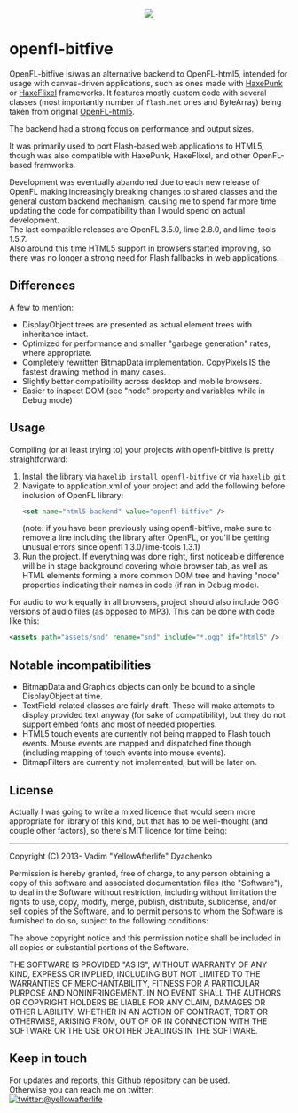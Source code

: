 <p align="center">
  <img src="https://user-images.githubusercontent.com/731492/106458371-f26d7b80-6498-11eb-8775-782aaa5e79e1.png" />
</p>

# openfl-bitfive
OpenFL-bitfive is/was an alternative backend to OpenFL-html5, intended for usage with canvas-driven applications,
such as ones made with [HaxePunk](http://haxepunk.com/) or [HaxeFlixel](http://haxeflixel.com/) frameworks.
It features mostly custom code with several classes (most importantly number of `flash.net` ones and ByteArray) being taken from original [OpenFL-html5](https://github.com/openfl/openfl-html5).

The backend had a strong focus on performance and output sizes.

It was primarily used to port Flash-based web applications to HTML5,
though was also compatible with HaxePunk, HaxeFlixel, and other OpenFL-based framworks.

Development was eventually abandoned due to each new release of OpenFL making increasingly breaking changes to shared classes and the general custom backend mechanism, causing me to spend far more time updating the code for compatibility than I would spend on actual development.  
The last compatible releases are OpenFL 3.5.0, lime 2.8.0, and lime-tools 1.5.7.  
Also around this time HTML5 support in browsers started improving, so there was no longer a strong need for Flash fallbacks in web applications.

## Differences
A few to mention:
*	DisplayObject trees are presented as actual element trees with inheritance intact.
*	Optimized for performance and smaller "garbage generation" rates, where appropriate.
*	Completely rewritten BitmapData implementation. CopyPixels IS the fastest drawing method in many cases.
*	Slightly better compatibility across desktop and mobile browsers.
*	Easier to inspect DOM (see "node" property and variables while in Debug mode)

## Usage
Compiling (or at least trying to) your projects with openfl-bitfive is pretty straightforward:
1. Install the library via `haxelib install openfl-bitfive` or via `haxelib git`
2. Navigate to application.xml of your project and add the following before inclusion of OpenFL library:
   ```xml
   <set name="html5-backend" value="openfl-bitfive" />
   ```
   (note: if you have been previously using openfl-bitfive, make sure to remove a line including the
   library after OpenFL, or you'll be getting unusual errors since openfl 1.3.0/lime-tools 1.3.1)
3. Run the project. If everything was done right, first noticeable difference will be in stage background covering whole browser tab, as well as HTML elements forming a more common DOM tree and having "node" properties indicating their names in code (if ran in Debug mode).

For audio to work equally in all browsers, project should also include OGG versions of audio files (as opposed to MP3). This can be done with code like this:

```xml
<assets path="assets/snd" rename="snd" include="*.ogg" if="html5" />
```

## Notable incompatibilities
*	BitmapData and Graphics objects can only be bound to a single DisplayObject at time.
*	TextField-related classes are fairly draft. These will make attempts to display provided text anyway (for sake of compatibility), but they do not support embed fonts and most of needed properties.
*	HTML5 touch events are currently not being mapped to Flash touch events. Mouse events are mapped and dispatched fine though (including mapping of touch events into mouse events).
*	BitmapFilters are currently not implemented, but will be later on.

## License
Actually I was going to write a mixed licence that would seem more appropriate for library of this kind, but that has to be well-thought (and couple other factors), so there's MIT licence for time being:
- - -
Copyright (C) 2013- Vadim "YellowAfterlife" Dyachenko

Permission is hereby granted, free of charge, to any person obtaining a copy of this software and associated documentation files (the "Software"), to deal in the Software without restriction, including without limitation the rights to use, copy, modify, merge, publish, distribute, sublicense, and/or sell copies of the Software, and to permit persons to whom the Software is furnished to do so, subject to the following conditions:

The above copyright notice and this permission notice shall be included in all copies or substantial portions of the Software.

THE SOFTWARE IS PROVIDED "AS IS", WITHOUT WARRANTY OF ANY KIND, EXPRESS OR IMPLIED, INCLUDING BUT NOT LIMITED TO THE WARRANTIES OF MERCHANTABILITY, FITNESS FOR A PARTICULAR PURPOSE AND NONINFRINGEMENT. IN NO EVENT SHALL THE AUTHORS OR COPYRIGHT HOLDERS BE LIABLE FOR ANY CLAIM, DAMAGES OR OTHER LIABILITY, WHETHER IN AN ACTION OF CONTRACT, TORT OR OTHERWISE, ARISING FROM, OUT OF OR IN CONNECTION WITH THE SOFTWARE OR THE USE OR OTHER DEALINGS IN THE SOFTWARE.

## Keep in touch
For updates and reports, this Github repository can be used.  
Otherwise you can reach me on twitter:  
[![twitter:@yellowafterlife](https://user-images.githubusercontent.com/731492/106460681-5fcedb80-649c-11eb-96db-e1c6dda52761.gif)](http://twitter.com/yellowafterlife)
